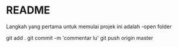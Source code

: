# README

Langkah yang pertama untuk memulai projek ini adalah
-open folder

git add .
git commit -m 'commentar lu'
git push origin master